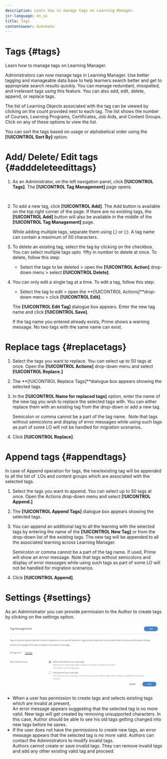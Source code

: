 ```yaml
---
description: Learn how to manage tags on Learning Manager.
jcr-language: en_us
title: Tags
contentowner: dvenkate
---
```



# Tags {#tags}

Learn how to manage tags on Learning Manager.

Administrators can now manage tags in Learning Manager. Use better tagging and manageable data base to help learners search better and get to appropriate search results quickly. You can manage redundant, misspelled, and irrelevant tags using this feature. You can also add, edit, delete, append, or replace tags.

The list of Learning Objects associated with the tag can be viewed by clicking on the count provided next to each tag. The list shows the number of Courses, Learning Programs, Certificates, Job Aids, and Content Groups. Click on any of these options to view the list.

You can sort the tags based on usage or alphabetical order using the **[!UICONTROL Sort By]** option.

# Add/ Delete/ Edit tags {#adddeleteedittags}

1. As an Administrator, on the left navigation panel, click **[!UICONTROL Tags]**. The **[!UICONTROL Tag Management]** page opens.

   &nbsp;

1. To add a new tag, click **[!UICONTROL Add]**. The Add button is available on the top right corner of the page. If there are no existing tags, the **[!UICONTROL Add]** button will also be available in the middle of the **[!UICONTROL Tag Management]** page.

   While adding multiple tags, separate them using (,) or (;). A tag name can contain a maximum of 50 characters.&nbsp;

1. To delete an existing tag, select the tag by clicking on the checkbox. You can select multiple tags  upto &nbsp;fifty in number to delete at once. To delete, follow this step:

   * Select the tags to be deleted > open the **[!UICONTROL Action]** drop-down menu > select **[!UICONTROL Delete]**.

1. You can only edit a single tag at a time. To edit a tag, follow this step:

   * Select the tag to edit > open the **[!UICONTROL Actions]**drop-down menu > click **[!UICONTROL Edit]**.

   The **[!UICONTROL Edit Tag]** dialogue box appears. Enter the new tag name and click **[!UICONTROL Save]**.

   If the tag name you entered already exists, Prime shows a warning message. No two tags with the same name can exist.

# Replace tags {#replacetags}

1. Select the tags you want to replace. You can select up to 50 tags at once. Open the **[!UICONTROL Actions]** drop-down menu and select **[!UICONTROL Replace.]**
1. The **[!UICONTROL Replace Tags]**dialogue box appears showing the selected tags.  

1. In the **[!UICONTROL Name for replaced tags]** option, enter the name of the new tag you wish to replace the selected tags with. You can either replace them with an existing tag from the drop-down or add a new tag.

   Semicolon or comma cannot be a part of the tag name.&nbsp;&nbsp;Note that tags without semicolons and display of error messages while using such tags as part of some LO will not be handled for migration scenarios.

1. Click **[!UICONTROL Replace]**.

# Append tags {#appendtags}

In case of Append operation for tags, the new/existing tag will be appended to all the list of&nbsp; LOs  and content groups which are&nbsp;associated with the selected tags.

1. Select the tags you want to append. You can select up to 50 tags at once. Open the Actions drop-down menu and select **[!UICONTROL Append.]**
1. The  **[!UICONTROL Append Tags]**&nbsp;dialogue box appears showing the selected tags.
1. You can append an additional tag to all the learning with the selected tags by entering the name of the **[!UICONTROL New Tag]** or from the drop-down list of the existing tags. The new tag will be appended to all the associated learning across Learning Manager.

   Semicolon or comma cannot be a part of the tag name. If used, Prime will show an error message. Note that tags without semicolons and display of error messages while using such tags as part of some LO will not be handled for migration scenarios.

1. Click **[!UICONTROL Append]**.

# Settings {#settings}

As an  Administrator  you can provide permission to the Author to create tags by clicking on the settings option.

![](assets/unknown-1.jpeg)

* When a&nbsp;user&nbsp;has permission to create tags and selects existing tags which are invalid at present,  
  An error message appears suggesting that the selected tag is no more valid. New tags will get created by removing unsupported characters. In this case, Author should be able to see his old tags getting changed into new tags before he saves.
* If the user does&nbsp;not have the permissions to create new tags, an error message appears that the selected tag is no more valid. Authors can contact the Administrators to modify invalid tags.  
  Authors cannot create or save invalid tags. They can remove invalid&nbsp;tags and add any other existing valid tag and proceed.

